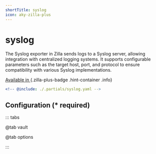 ```yaml
---
shortTitle: syslog
icon: aky-zilla-plus
---
```


# syslog

The Syslog exporter in Zilla sends logs to a Syslog server, allowing integration with centralized logging systems. It supports configurable parameters such as the target host, port, and protocol to ensure compatibility with various Syslog implementations.

[Available in <ZillaPlus/>](https://www.aklivity.io/products/zilla-plus)
{.zilla-plus-badge .hint-container .info}

```yaml {3}
<!-- @include: ./.partials/syslog.yaml -->
```

## Configuration (\* required)

::: tabs

@tab vault

<!-- @include: ./.partials/syslog-vault.md -->

@tab options

<!-- @include: ./.partials/syslog-options.md -->

:::
